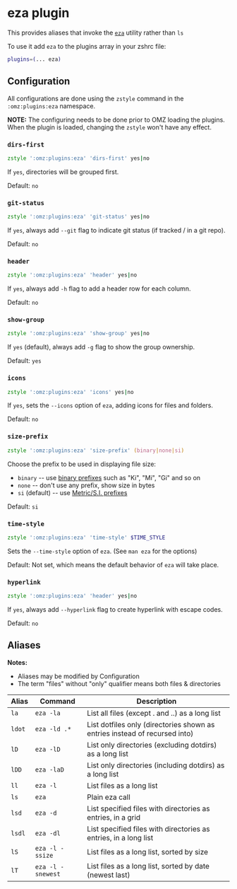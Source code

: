 # eza plugin

This provides aliases that invoke the [`eza`](https://github.com/eza-community/eza) utility rather than `ls`

To use it add `eza` to the plugins array in your zshrc file:

```zsh
plugins=(... eza)
```

## Configuration

All configurations are done using the `zstyle` command in the `:omz:plugins:eza` namespace.

**NOTE:** The configuring needs to be done prior to OMZ loading the plugins. When the plugin is loaded,
changing the `zstyle` won't have any effect.

### `dirs-first`

```zsh
zstyle ':omz:plugins:eza' 'dirs-first' yes|no
```

If `yes`, directories will be grouped first.

Default: `no`

### `git-status`

```zsh
zstyle ':omz:plugins:eza' 'git-status' yes|no
```

If `yes`, always add `--git` flag to indicate git status (if tracked / in a git repo).

Default: `no`

### `header`

```zsh
zstyle ':omz:plugins:eza' 'header' yes|no
```

If `yes`, always add `-h` flag to add a header row for each column.

Default: `no`

### `show-group`

```zsh
zstyle ':omz:plugins:eza' 'show-group' yes|no
```

If `yes` (default), always add `-g` flag to show the group ownership.

Default: `yes`

### `icons`

```zsh
zstyle ':omz:plugins:eza' 'icons' yes|no
```

If `yes`, sets the `--icons` option of `eza`, adding icons for files and folders.

Default: `no`

### `size-prefix`

```zsh
zstyle ':omz:plugins:eza' 'size-prefix' (binary|none|si)
```

Choose the prefix to be used in displaying file size:

- `binary` -- use [binary prefixes](https://en.wikipedia.org/wiki/Binary_prefix) such as "Ki", "Mi", "Gi" and
  so on
- `none` -- don't use any prefix, show size in bytes
- `si` (default) -- use [Metric/S.I. prefixes](https://en.wikipedia.org/wiki/Metric_prefix)

Default: `si`

### `time-style`

```zsh
zstyle ':omz:plugins:eza' 'time-style' $TIME_STYLE
```

Sets the `--time-style` option of `eza`. (See `man eza` for the options)

Default: Not set, which means the default behavior of `eza` will take place.

### `hyperlink`

```zsh
zstyle ':omz:plugins:eza' 'header' yes|no
```

If `yes`, always add `--hyperlink` flag to create hyperlink with escape codes.

Default: `no`

## Aliases

**Notes:**

- Aliases may be modified by Configuration
- The term "files" without "only" qualifier means both files & directories

| Alias  | Command           | Description                                                                |
| ------ | ----------------- | -------------------------------------------------------------------------- |
| `la`   | `eza -la`         | List all files (except . and ..) as a long list                            |
| `ldot` | `eza -ld .*`      | List dotfiles only (directories shown as entries instead of recursed into) |
| `lD`   | `eza -lD`         | List only directories (excluding dotdirs) as a long list                   |
| `lDD`  | `eza -laD`        | List only directories (including dotdirs) as a long list                   |
| `ll`   | `eza -l`          | List files as a long list                                                  |
| `ls`   | `eza`             | Plain eza call                                                             |
| `lsd`  | `eza -d`          | List specified files with directories as entries, in a grid                |
| `lsdl` | `eza -dl`         | List specified files with directories as entries, in a long list           |
| `lS`   | `eza -l -ssize`   | List files as a long list, sorted by size                                  |
| `lT`   | `eza -l -snewest` | List files as a long list, sorted by date (newest last)                    |
